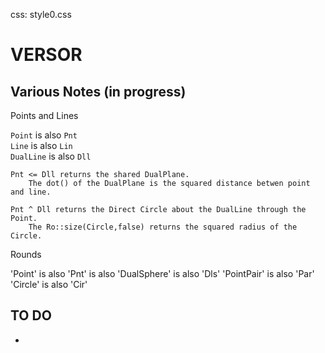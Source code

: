 css: style0.css

VERSOR
===
   
Various Notes (in progress)
---

Points and Lines

`Point` is also `Pnt`  
`Line` is also `Lin`  
`DualLine` is also `Dll`  

	Pnt <= Dll returns the shared DualPlane.  	
		The dot() of the DualPlane is the squared distance betwen point and line.
	
	Pnt ^ Dll returns the Direct Circle about the DualLine through the Point.  
		The Ro::size(Circle,false) returns the squared radius of the Circle.


Rounds

'Point' is also 'Pnt' is also 'DualSphere' is also 'Dls'
'PointPair' is also 'Par'
'Circle' is also 'Cir'


TO DO
---

* 